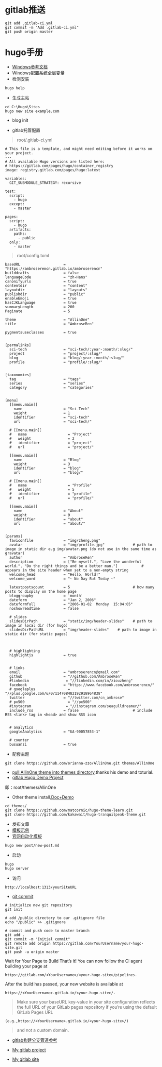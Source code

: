 # gitlab推送
```
git add .gitlab-ci.yml
git commit -m "Add .gitlab-ci.yml"
git push origin master
```

# hugo手册

- [Windows参考文档](https://gohugo.io/getting-started/installing/#windows)
- Windows配置系统全局变量
- 检测安装
```
hugo help
```

- 生成主站
```
cd C:\Hugo\Sites
hugo new site example.com
```

- blog init
+ gitlab托管配置
> root/.gitlab-ci.yml
```
# This file is a template, and might need editing before it works on your project.
---
# All available Hugo versions are listed here:
# https://gitlab.com/pages/hugo/container_registry
image: registry.gitlab.com/pages/hugo:latest

variables:
  GIT_SUBMODULE_STRATEGY: recursive

test:
  script:
    - hugo
  except:
    - master

pages:
  script:
    - hugo
  artifacts:
    paths:
      - public
  only:
    - master

```

> root/config.toml
```
baseURL                    = "https://ambroserencn.gitlab.io/ambroserencn"
builddrafts                = false
languageCode               = "zh-Hans"
canonifyurls               = true
contentdir                 = "content"
layoutdir                  = "layouts"
publishdir                 = "public"
enableEmoji                = true
hasCJKLanguage             = true
summaryLength              = 200
Paginate                   = 5

theme                      = "AllinOne"
title                      = "AmbroseRen"

pygmentsuseclasses         = true


[permalinks]
  sci-tech                 = "sci-tech/:year-:month/:slug/"
  project                  = "project/:slug/"
  blog                     = "blog/:year-:month/:slug/"
  profile                  = "profile/:slug/"
  

[taxonomies]
  tag                      = "tags"
  series                   = "series"
  category                 = "categories"


[menu]
  [[menu.main]]
    name                   = "Sci-Tech"
    weight                 = 1
    identifier             = "sci-tech"
    url                    = "sci-tech/"

  # [[menu.main]]
  #   name                   = "Project"
  #   weight                 = 2
  #   identifier             = "project"
  #   url                    = "project/"

  [[menu.main]]
    name                   = "Blog"
    weight                 = 3
    identifier             = "blog"
    url                    = "blog/"

  # [[menu.main]]
  #   name                   = "Profile"
  #   weight                 = 5
  #   identifier             = "profile"
  #   url                    = "profile/"

  [[menu.main]]
    name                   = "About"
    weight                 = 9
    identifier             = "about"
    url                    = "about/"


[params]
  faviconfile              = "img/zheng.png"
  avatar                   = "img/profile.jpg"             # path to image in static dir e.g img/avatar.png (do not use in the same time as gravatar)
  author                   = "AmbroseRen"
  description              = ["Be myself.", "Love the wonderful world.", "Do the right things and be a better man."]           # appears in the site header when set to a non-empty string
  welcome_head             = "Hello, World!"
  welcome_word             = "~ No Day But Today ~"

  latestpostscount         = 5                             # how many posts to display on the home page
  bloggroupby              = 'month'
  dateform                 = "Jan 2, 2006"
  dateformfull             = "2006-01-02  Monday  15:04:05"
  noshowreadtime           = false       

  # slides
  slidesDirPath            = "static/img/header-slides"    # path to image in local dir (for hugo)
  slidesDirPathURL         = "img/header-slides"    # path to image in static dir (for static pages)

  

  # highlighting 
  highlightjs              = true
  

  # links
  email                    = "ambroserencn@gmail.com"
  github                   = "//github.com/AmbroseRen"
  #linkedin                 = "//linkedin.com/in/ziouzheng"
  facebook                 = "https://www.facebook.com/ambroserencn/"
  # googleplus               = "//plus.google.com/u/0/114708482192918964838"
  twitter                  = "//twitter.com/cn_ambrose"
  # px500                    = "//px500"
  #instagram                = "//instagram.com/seagulldreamer/"
  include_rss              = false                         # include RSS <link> tag in <head> and show RSS icon


  # analytics
  googleAnalytics          = "UA-90057853-1"

  # counter
  busuanzi                 = true
```

- 配套主题
```
git clone https://github.com/orianna-zzo/AllinOne.git themes/AllinOne
```
+ [pull AllinOne theme into themes directory](https://github.com/orianna-zzo/blog-hugo),thanks his demo and toturial.
+ [gitlab Hugo Demo Project](https://gitlab.com/pages/hugo)

即：root/themes/AllinOne

- Other theme install,[Doc+Demo](https://themes.gohugo.io/hugo-theme-learn/)
```
cd themes/
git clone https://github.com/matcornic/hugo-theme-learn.git
git clone https://github.com/kakawait/hugo-tranquilpeak-theme.git
```

- 发布文章
- [模板示例](https://github.com/orianna-zzo/blog-hugo/edit/master/content/sci-tech/2018-01/blog%E5%85%BB%E6%88%90%E8%AE%B04-hugo%E4%B8%AD%E5%A2%9E%E5%8A%A0tags%E7%AD%89%E5%88%86%E7%B1%BB.md)
- [官网自动化模板](https://gohugo.io/templates/lists/)
```
hugo new post/new-post.md
```

- 启动
```
hugo
hugo server
```

- 访问
```
http://localhost:1313/yourSiteURL
```

- [git commit](https://gohugo.io/hosting-and-deployment/hosting-on-gitlab/)
```gitlab
# initialize new git repository
git init

# add /public directory to our .gitignore file
echo "/public" >> .gitignore

# commit and push code to master branch
git add .
git commit -m "Initial commit"
git remote add origin https://gitlab.com/YourUsername/your-hugo-site.git
git push -u origin master
```

Wait for Your Page to Build 
That’s it! You can now follow the CI agent building your page at
```
https://gitlab.com/<YourUsername>/<your-hugo-site>/pipelines.
```
After the build has passed, your new website is available at 
```
https://<YourUsername>.gitlab.io/<your-hugo-site>/.
```
> Make sure your baseURL key-value in your site configuration reflects the full URL of your GitLab pages repository if you’re using the default GitLab Pages URL 
```
(e.g.,https://<YourUsername>.gitlab.io/<your-hugo-site>/) 
```
> and not a custom domain.

- [gitlab构建分支管道参考](https://docs.gitlab.com/ee/ci/pipelines/pipeline_architectures.html)

- [My gitlab project](https://gitlab.com/ambroserencn/ambroserencn)
- [My gitlab site](https://ambroserencn.gitlab.io/ambroserencn/)
